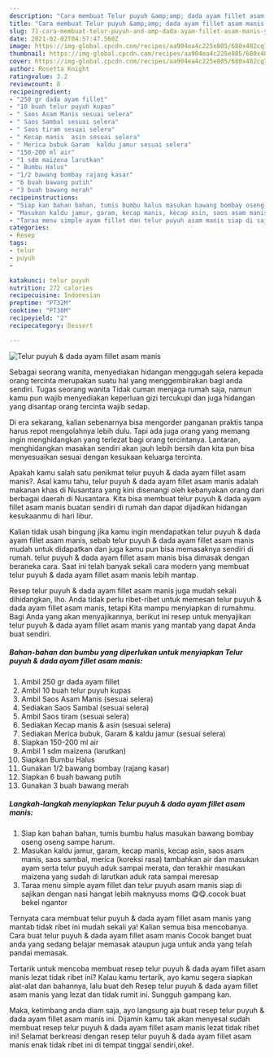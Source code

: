 ```yaml
---
description: "Cara membuat Telur puyuh &amp;amp; dada ayam fillet asam manis yang nikmat dan Mudah Dibuat"
title: "Cara membuat Telur puyuh &amp;amp; dada ayam fillet asam manis yang nikmat dan Mudah Dibuat"
slug: 71-cara-membuat-telur-puyuh-and-amp-dada-ayam-fillet-asam-manis-yang-nikmat-dan-mudah-dibuat
date: 2021-02-02T04:57:47.560Z
image: https://img-global.cpcdn.com/recipes/aa904ea4c225e805/680x482cq70/telur-puyuh-dada-ayam-fillet-asam-manis-foto-resep-utama.jpg
thumbnail: https://img-global.cpcdn.com/recipes/aa904ea4c225e805/680x482cq70/telur-puyuh-dada-ayam-fillet-asam-manis-foto-resep-utama.jpg
cover: https://img-global.cpcdn.com/recipes/aa904ea4c225e805/680x482cq70/telur-puyuh-dada-ayam-fillet-asam-manis-foto-resep-utama.jpg
author: Rosetta Knight
ratingvalue: 3.2
reviewcount: 8
recipeingredient:
- "250 gr dada ayam fillet"
- "10 buah telur puyuh kupas"
- " Saos Asam Manis sesuai selera"
- " Saos Sambal sesuai selera"
- " Saos tiram sesuai selera"
- " Kecap manis  asin sesuai selera"
- " Merica bubuk Garam  kaldu jamur sesuai selera"
- "150-200 ml air"
- "1 sdm maizena larutkan"
- " Bumbu Halus"
- "1/2 bawang bombay rajang kasar"
- "6 buah bawang putih"
- "3 buah bawang merah"
recipeinstructions:
- "Siap kan bahan bahan, tumis bumbu halus masukan bawang bombay oseng oseng sampe harum."
- "Masukan kaldu jamur, garam, kecap manis, kecap asin, saos asam manis, saos sambal, merica (koreksi rasa) tambahkan air dan masukan ayam serta telur puyuh aduk sampai merata, dan terakhir masukan maizena yang sudah di larutkan aduk rata sampai meresap"
- "Taraa menu simple ayam fillet dan telur puyuh asam manis siap di sajikan dengan nasi hangat lebih maknyuss moms 😋😋.cocok buat bekel ngantor"
categories:
- Resep
tags:
- telur
- puyuh
- 

katakunci: telur puyuh  
nutrition: 272 calories
recipecuisine: Indonesian
preptime: "PT32M"
cooktime: "PT30M"
recipeyield: "2"
recipecategory: Dessert

---
```



![Telur puyuh &amp; dada ayam fillet asam manis](https://img-global.cpcdn.com/recipes/aa904ea4c225e805/680x482cq70/telur-puyuh-dada-ayam-fillet-asam-manis-foto-resep-utama.jpg)

Sebagai seorang wanita, menyediakan hidangan menggugah selera kepada orang tercinta merupakan suatu hal yang menggembirakan bagi anda sendiri. Tugas seorang  wanita Tidak cuman menjaga rumah saja, namun kamu pun wajib menyediakan keperluan gizi tercukupi dan juga hidangan yang disantap orang tercinta wajib sedap.

Di era  sekarang, kalian sebenarnya bisa mengorder panganan praktis tanpa harus repot mengolahnya lebih dulu. Tapi ada juga orang yang memang ingin menghidangkan yang terlezat bagi orang tercintanya. Lantaran, menghidangkan masakan sendiri akan jauh lebih bersih dan kita pun bisa menyesuaikan sesuai dengan kesukaan keluarga tercinta. 



Apakah kamu salah satu penikmat telur puyuh &amp; dada ayam fillet asam manis?. Asal kamu tahu, telur puyuh &amp; dada ayam fillet asam manis adalah makanan khas di Nusantara yang kini disenangi oleh kebanyakan orang dari berbagai daerah di Nusantara. Kita bisa membuat telur puyuh &amp; dada ayam fillet asam manis buatan sendiri di rumah dan dapat dijadikan hidangan kesukaanmu di hari libur.

Kalian tidak usah bingung jika kamu ingin mendapatkan telur puyuh &amp; dada ayam fillet asam manis, sebab telur puyuh &amp; dada ayam fillet asam manis mudah untuk didapatkan dan juga kamu pun bisa memasaknya sendiri di rumah. telur puyuh &amp; dada ayam fillet asam manis bisa dimasak dengan beraneka cara. Saat ini telah banyak sekali cara modern yang membuat telur puyuh &amp; dada ayam fillet asam manis lebih mantap.

Resep telur puyuh &amp; dada ayam fillet asam manis juga mudah sekali dihidangkan, lho. Anda tidak perlu ribet-ribet untuk memesan telur puyuh &amp; dada ayam fillet asam manis, tetapi Kita mampu menyiapkan di rumahmu. Bagi Anda yang akan menyajikannya, berikut ini resep untuk menyajikan telur puyuh &amp; dada ayam fillet asam manis yang mantab yang dapat Anda buat sendiri.

<!--inarticleads1-->

##### Bahan-bahan dan bumbu yang diperlukan untuk menyiapkan Telur puyuh &amp; dada ayam fillet asam manis:

1. Ambil 250 gr dada ayam fillet
1. Ambil 10 buah telur puyuh kupas
1. Ambil  Saos Asam Manis (sesuai selera)
1. Sediakan  Saos Sambal (sesuai selera)
1. Ambil  Saos tiram (sesuai selera)
1. Sediakan  Kecap manis &amp; asin (sesuai selera)
1. Sediakan  Merica bubuk, Garam &amp; kaldu jamur (sesuai selera)
1. Siapkan 150-200 ml air
1. Ambil 1 sdm maizena (larutkan)
1. Siapkan  Bumbu Halus
1. Gunakan 1/2 bawang bombay (rajang kasar)
1. Siapkan 6 buah bawang putih
1. Gunakan 3 buah bawang merah




<!--inarticleads2-->

##### Langkah-langkah menyiapkan Telur puyuh &amp; dada ayam fillet asam manis:

1. Siap kan bahan bahan, tumis bumbu halus masukan bawang bombay oseng oseng sampe harum.
1. Masukan kaldu jamur, garam, kecap manis, kecap asin, saos asam manis, saos sambal, merica (koreksi rasa) tambahkan air dan masukan ayam serta telur puyuh aduk sampai merata, dan terakhir masukan maizena yang sudah di larutkan aduk rata sampai meresap
1. Taraa menu simple ayam fillet dan telur puyuh asam manis siap di sajikan dengan nasi hangat lebih maknyuss moms 😋😋.cocok buat bekel ngantor




Ternyata cara membuat telur puyuh &amp; dada ayam fillet asam manis yang mantab tidak ribet ini mudah sekali ya! Kalian semua bisa mencobanya. Cara buat telur puyuh &amp; dada ayam fillet asam manis Cocok banget buat anda yang sedang belajar memasak ataupun juga untuk anda yang telah pandai memasak.

Tertarik untuk mencoba membuat resep telur puyuh &amp; dada ayam fillet asam manis lezat tidak ribet ini? Kalau kamu tertarik, ayo kamu segera siapkan alat-alat dan bahannya, lalu buat deh Resep telur puyuh &amp; dada ayam fillet asam manis yang lezat dan tidak rumit ini. Sungguh gampang kan. 

Maka, ketimbang anda diam saja, ayo langsung aja buat resep telur puyuh &amp; dada ayam fillet asam manis ini. Dijamin kamu tak akan menyesal sudah membuat resep telur puyuh &amp; dada ayam fillet asam manis lezat tidak ribet ini! Selamat berkreasi dengan resep telur puyuh &amp; dada ayam fillet asam manis enak tidak ribet ini di tempat tinggal sendiri,oke!.

